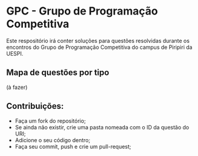 # GPC - Grupo de Programação Competitiva

Este respositório irá conter soluções para questões resolvidas durante os encontros do Grupo de Programação Competitiva do campus de Piripiri da UESPI.


## Mapa de questões por tipo
(à fazer)

## Contribuições:
- Faça um fork do repositório;
- Se ainda não existir, crie uma pasta nomeada com o ID da questão do URI;
- Adicione o seu código dentro;
- Faça seu commit, push e crie um pull-request; 
